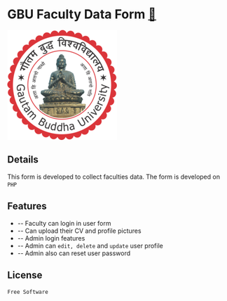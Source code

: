 # GBU Faculty Data Form [🔗](https://faculty.gbu.ac.in)

![LOGO](https://github.com/navimaurya/gbu-faculty-data-form/blob/master/img/gbulogo.png?raw=true)
## Details
This form is developed to collect faculties data.
The form is developed on ``` PHP ```

## Features

- -- Faculty can login in user form
- -- Can upload their CV and profile pictures
- -- Admin login features 
- -- Admin can ``` edit, delete ``` and ``` update ```  user profile
- -- Admin also can reset user password


## License
    Free Software


